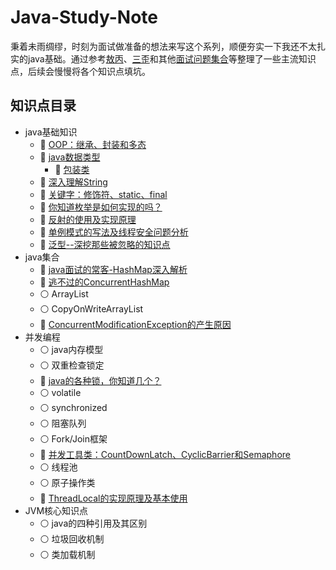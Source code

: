 # Java-Study-Note
秉着未雨绸缪，时刻为面试做准备的想法来写这个系列，顺便夯实一下我还不太扎实的java基础。通过参考[敖丙](https://github.com/AobingJava/JavaFamily)、[三歪](https://github.com/ZhongFuCheng3y/3y)和其他[面试问题集合](https://github.com/Moosphan/Android-Daily-Interview)等整理了一些主流知识点，后续会慢慢将各个知识点填坑。
## 知识点目录
- java基础知识
  - :small_orange_diamond: [OOP：继承、封装和多态](https://github.com/Yolanda-lyz/Java-Study-Note/blob/main/java%E5%9F%BA%E7%A1%80/1-%E7%BB%A7%E6%89%BF%E3%80%81%E5%B0%81%E8%A3%85%E5%92%8C%E5%A4%9A%E6%80%81.md)
  - :small_orange_diamond: [java数据类型](https://github.com/Yolanda-lyz/Java-Study-Note/blob/main/java%E5%9F%BA%E7%A1%80/2-java%E5%9F%BA%E6%9C%AC%E6%95%B0%E6%8D%AE%E7%B1%BB%E5%9E%8B.md)
    - :small_orange_diamond: [包装类](https://github.com/Yolanda-lyz/Java-Study-Note/blob/main/java%E5%9F%BA%E7%A1%80/2-java%E5%9F%BA%E6%9C%AC%E6%95%B0%E6%8D%AE%E7%B1%BB%E5%9E%8B.md#2-%E5%8C%85%E8%A3%85%E7%B1%BB)
  - :small_orange_diamond: [深入理解String](https://github.com/Yolanda-lyz/Java-Study-Note/blob/main/java%E5%9F%BA%E7%A1%80/3-String%E6%B7%B1%E5%85%A5%E8%A7%A3%E6%9E%90.md)
  - :small_orange_diamond: [关键字：修饰符、static、final](https://github.com/Yolanda-lyz/Java-Study-Note/blob/main/java%E5%9F%BA%E7%A1%80/4-%E5%85%B3%E9%94%AE%E5%AD%97%EF%BC%9A%E4%BF%AE%E9%A5%B0%E7%AC%A6%E3%80%81static%E3%80%81final.md)
  - :small_orange_diamond: [你知道枚举是如何实现的吗？](https://github.com/Yolanda-lyz/Java-Study-Note/blob/main/java%E5%9F%BA%E7%A1%80/5-%E6%B7%B1%E5%85%A5%E7%90%86%E8%A7%A3%E6%9E%9A%E4%B8%BE.md)
  - :small_orange_diamond: [反射的使用及实现原理](https://github.com/Yolanda-lyz/Java-Study-Note/blob/main/java%E5%9F%BA%E7%A1%80/7-%E5%8F%8D%E5%B0%84.md)
  - :small_orange_diamond: [单例模式的写法及线程安全问题分析](https://github.com/Yolanda-lyz/Java-Study-Note/blob/main/java%E5%9F%BA%E7%A1%80/8-%E5%8D%95%E4%BE%8B%E6%A8%A1%E5%BC%8F.md)
  - :small_orange_diamond: [泛型--深挖那些被忽略的知识点](https://github.com/Yolanda-lyz/Java-Study-Note/blob/main/java%E5%9F%BA%E7%A1%80/6-%E6%B7%B1%E5%85%A5%E7%90%86%E8%A7%A3%E6%B3%9B%E5%9E%8B.md)
- java集合
  - :small_orange_diamond: [java面试的常客-HashMap深入解析](https://github.com/Yolanda-lyz/Java-Study-Note/blob/main/java%E9%9B%86%E5%90%88/1-java%E9%9D%A2%E8%AF%95%E5%B8%B8%E5%AE%A2%EF%BC%9AHashMap%E8%A7%A3%E6%9E%90.md)
  - :small_orange_diamond: [逃不过的ConcurrentHashMap](https://github.com/Yolanda-lyz/Java-Study-Note/blob/main/java%E9%9B%86%E5%90%88/2-%E5%95%83%E4%B8%8BConcurrentHashMap%E8%BF%99%E5%9D%97%E7%A1%AC%E9%AA%A8%E5%A4%B4.md)
  - :white_circle: ArrayList
  - :white_circle: CopyOnWriteArrayList
  - :small_orange_diamond: [ConcurrentModificationException的产生原因](https://github.com/Yolanda-lyz/Java-Study-Note/blob/main/java%E9%9B%86%E5%90%88/3-ConcurrentModificationException%E5%BC%82%E5%B8%B8%E4%BA%A7%E7%94%9F%E5%8E%9F%E5%9B%A0.md)
- 并发编程
  - :white_circle: java内存模型
  - :white_circle: 双重检查锁定
  - :small_orange_diamond: [java的各种锁，你知道几个？](https://github.com/Yolanda-lyz/Java-Study-Note/blob/main/java%E5%B9%B6%E5%8F%91%E7%BC%96%E7%A8%8B/java%E7%9A%84%E5%90%84%E7%A7%8D%E9%94%81.md)
  - :white_circle: volatile
  - :white_circle: synchronized
  - :white_circle: 阻塞队列
  - :white_circle: Fork/Join框架
  - :small_orange_diamond: [并发工具类：CountDownLatch、CyclicBarrier和Semaphore](https://github.com/Yolanda-lyz/Java-Study-Note/blob/main/java%E5%B9%B6%E5%8F%91%E7%BC%96%E7%A8%8B/java%E5%B9%B6%E5%8F%91%E5%B7%A5%E5%85%B7%E7%B1%BB.md)
  - :white_circle: 线程池
  - :white_circle: 原子操作类
  - :small_orange_diamond: [ThreadLocal的实现原理及基本使用](https://github.com/Yolanda-lyz/Java-Study-Note/blob/main/java%E5%B9%B6%E5%8F%91%E7%BC%96%E7%A8%8B/ThreadLocal%E7%9A%84%E5%AE%9E%E7%8E%B0%E5%8E%9F%E7%90%86%E5%8F%8A%E5%9F%BA%E6%9C%AC%E4%BD%BF%E7%94%A8.md)
- JVM核心知识点
  - :white_circle: java的四种引用及其区别
  - :white_circle: 垃圾回收机制
  - :white_circle: 类加载机制
